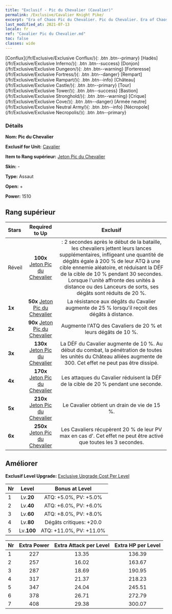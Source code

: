 ```yaml
---
title: "Exclusif - Pic du Chevalier (Cavalier)"
permalink: /Exclusive/Cavalier Knight Pike/
excerpt: "Era of Chaos Pic du Chevalier. Pic du Chevalier. Era of Chaos Exclusif Pic du Chevalier. Cavalier Exclusif."
last_modified_at: 2021-07-13
locale: fr
ref: "Cavalier Pic du Chevalier.md"
toc: false
classes: wide
---
```

 [Conflux](/fr/Exclusive/Exclusive Conflux/){: .btn .btn--primary} [Hadès](/fr/Exclusive/Exclusive Inferno/){: .btn .btn--success} [Donjon](/fr/Exclusive/Exclusive Dungeon/){: .btn .btn--warning} [Forteresse](/fr/Exclusive/Exclusive Fortress/){: .btn .btn--danger} [Rempart](/fr/Exclusive/Exclusive Rampart/){: .btn .btn--info} [Château](/fr/Exclusive/Exclusive Castle/){: .btn .btn--primary} [Tour](/fr/Exclusive/Exclusive Tower/){: .btn .btn--success} [Bastion](/fr/Exclusive/Exclusive Stronghold/){: .btn .btn--warning} [Crique](/fr/Exclusive/Exclusive Cove/){: .btn .btn--danger} [Armée neutre](/fr/Exclusive/Exclusive Neutral Army/){: .btn .btn--info} [Nécropole](/fr/Exclusive/Exclusive Necropolis/){: .btn .btn--primary} 

### Détails
 **Nom: Pic du Chevalier** 

 **Exclusif for Unit:** [Cavalier](/fr/units/Cavalier/) 

 **Item to Rang supérieur:** [Jeton Pic du Chevalier](/ItemsFR/con_916/)

 **Skin:** -

 **Type:** Assaut

 **Open:** +

 **Power:** 1510

## Rang supérieur

  |     Stars    |  Required to Up | Exclusif |
  |:-------------|:---------------:|:---------------:|
  |  Réveil  | **100x** [Jeton Pic du Chevalier](/ItemsFR/con_916/) | <Javelot accablant> : 2 secondes après le début de la bataille, les chevaliers jettent leurs lances supplémentaires, infligeant une quantité de dégâts égale à 200 % de leur ATQ à une cible ennemie aléatoire, et réduisant la DÉF de la cible de 10 % pendant 30 secondes. Lorsque l'unité affronte des unités à distance ou des Lanceurs de sorts, ses dégâts sont réduits de 20 %. |
  | **1x** <i class="fas fa-star"/> | **50x** [Jeton Pic du Chevalier](/ItemsFR/con_916/) | La résistance aux dégâts du Cavalier augmente de 25 % lorsqu'il reçoit des dégâts à distance. |
  | **2x** <i class="fas fa-star"/> | **90x** [Jeton Pic du Chevalier](/ItemsFR/con_916/) | Augmente l'ATQ des Cavaliers de 20 % et leurs dégâts de 10 %. |
  | **3x** <i class="fas fa-star"/> | **130x** [Jeton Pic du Chevalier](/ItemsFR/con_916/) | La DÉF du Cavalier augmente de 10 %. Au début du combat, la pénétration de toutes les unités du Château alliées augmente de 300. Cet effet ne peut pas être dissipé. |
  | **4x** <i class="fas fa-star"/> | **170x** [Jeton Pic du Chevalier](/ItemsFR/con_916/) | Les attaques du Cavalier réduisent la DÉF de la cible de 20 % pendant une seconde. |
  | **5x** <i class="fas fa-star"/> | **210x** [Jeton Pic du Chevalier](/ItemsFR/con_916/) | Le Cavalier obtient un drain de vie de 15 %. |
  | **6x** <i class="fas fa-star"/> | **250x** [Jeton Pic du Chevalier](/ItemsFR/con_916/) | Les Cavaliers récupèrent 20 % de leur PV max en cas d'<Exaltation>. Cet effet ne peut être activé que toutes les 3 secondes. |


## Améliorer
 **Exclusif Level Upgrade:** [Exclusive Upgrade Cost Per Level](/Exclusive/ExclusiveUpgradeCostPerLevel/)

  |  Nr  |   Level  | Bonus at Level |
  |:-----|:--------:|:--------------:|
  | 1 | Lv.**20** | ATQ: +5.0%, PV: +5.0% |
  | 2 | Lv.**40** | ATQ: +6.0%, PV: +6.0% |
  | 3 | Lv.**60** | ATQ: +8.0%, PV: +8.0% |
  | 4 | Lv.**80** | Dégâts critiques: +20.0 |
  | 5 | Lv.**100** | ATQ: +11.0%, PV: +11.0% |


  |  Nr  |  Extra Power | Extra Attack per Level | Extra HP per Level |
  |:-----|:--------:|:--------:|:--------:|
  | 1 | 227 | 13.35 | 136.39 |
  | 2 | 257 | 16.02 | 163.67 |
  | 3 | 287 | 18.69 | 190.95 |
  | 4 | 317 | 21.37 | 218.23 |
  | 5 | 347 | 24.04 | 245.51 |
  | 6 | 378 | 26.71 | 272.79 |
  | 7 | 408 | 29.38 | 300.07 |


